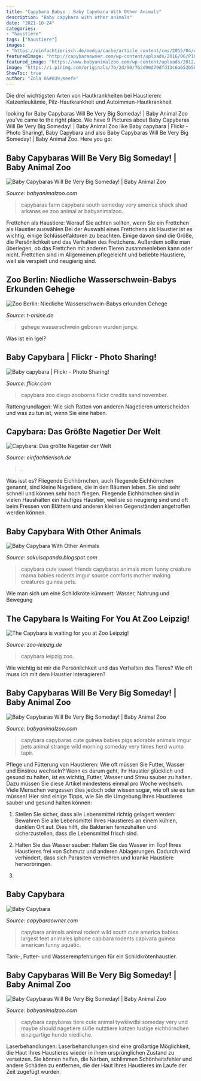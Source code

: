 ```yaml
---
title: "Capybara Babys : Baby Capybara With Other Animals"
description: "Baby capybara with other animals"
date: "2021-10-24"
categories:
- "haustiere"
tags: ["haustiere"]
images:
- "https://einfachtierisch.de/media/cache/article_content/cms/2015/04/capybara-geht-spazieren-shutterstock-Volga.jpg"
featuredImage: "http://capybaraowner.com/wp-content/uploads/2016/06/P10.jpg"
featured_image: "https://www.babyanimalzoo.com/wp-content/uploads/2012/07/baby-capybaras.jpg"
image: "https://i.pinimg.com/originals/7b/2d/90/7b2d90d79dfd13c6a652b56af2a26e74.jpg"
ShowToc: true
author: "Zola O&#039;Keefe"
---
```



Die drei wichtigsten Arten von Hautkrankheiten bei Haustieren: Katzenleukämie, Pilz-Hautkrankheit und Autoimmun-Hautkrankheit

	

		
looking for Baby Capybaras Will Be Very Big Someday! | Baby Animal Zoo you've came to the right place. We have 9 Pictures about Baby Capybaras Will Be Very Big Someday! | Baby Animal Zoo like Baby capybara | Flickr - Photo Sharing!, Baby Capybara and also Baby Capybaras Will Be Very Big Someday! | Baby Animal Zoo. Here you go:
		
    
## Baby Capybaras Will Be Very Big Someday! | Baby Animal Zoo

<img loading=lazy src="https://www.babyanimalzoo.com/wp-content/uploads/2012/07/AR_15_BabyCapysIncludingChloe.jpg" onerror="this.onerror=null;this.src='https://tse2.mm.bing.net/th?id=OIP.G6DCdNBa6lp0lwuZJO_BSgHaEK&amp;pid=15.1';" alt="Baby Capybaras Will Be Very Big Someday! | Baby Animal Zoo">

_Source: babyanimalzoo.com_

>capybaras farm capybara south someday very america shack shad arkanas ee zoo animal ar babyanimalzoo. 

	

Frettchen als Haustiere: Worauf Sie achten sollten, wenn Sie ein Frettchen als Haustier auswählen
Bei der Auswahl eines Frettchens als Haustier ist es wichtig, einige Schlüsselfaktoren zu beachten. Einige davon sind die Größe, die Persönlichkeit und das Verhalten des Frettchens. Außerdem sollte man überlegen, ob das Frettchen mit anderen Tieren zusammenleben kann oder nicht. Frettchen sind im Allgemeinen pflegeleicht und beliebte Haustiere, weil sie verspielt und neugierig sind.

    
## Zoo Berlin: Niedliche Wasserschwein-Babys Erkunden Gehege

<img loading=lazy src="https://bilder.t-online.de/b/89/99/43/42/id_89994342/610/tid_da/drei-wasserschwein-junge-in-ihrem-gehege-im-berliner-zoo-am-19-april-wurden-sie-geboren-.jpg" onerror="this.onerror=null;this.src='https://tse1.mm.bing.net/th?id=OIP.pPagCnkjC0RQxI8PA9aeNwHaEK&amp;pid=15.1';" alt="Zoo Berlin: Niedliche Wasserschwein-Babys erkunden Gehege">

_Source: t-online.de_

>gehege wasserschwein geboren wurden junge. 

	

Was ist ein Igel?

    
## Baby Capybara | Flickr - Photo Sharing!

<img loading=lazy src="http://farm8.staticflickr.com/7028/6427879565_1a2ded1040_z.jpg" onerror="this.onerror=null;this.src='https://tse1.mm.bing.net/th?id=OIP.t6GCRgOx4oG9goxRlbk1nQHaE8&amp;pid=15.1';" alt="Baby capybara | Flickr - Photo Sharing!">

_Source: flickr.com_

>capybara zoo diego zooborns flickr credits sand november. 

	

Rattengrundlagen: Wie sich Ratten von anderen Nagetieren unterscheiden und was zu tun ist, wenn Sie eine haben.

    
## Capybara: Das Größte Nagetier Der Welt

<img loading=lazy src="https://einfachtierisch.de/media/cache/article_content/cms/2015/04/capybara-geht-spazieren-shutterstock-Volga.jpg" onerror="this.onerror=null;this.src='https://tse4.mm.bing.net/th?id=OIP.zEgbfD7ccSgYeLelvA_ErgHaFk&amp;pid=15.1';" alt="Capybara: Das größte Nagetier der Welt">

_Source: einfachtierisch.de_

>. 

	

Was isst es?
Fliegende Eichhörnchen, auch fliegende Eichhörnchen genannt, sind kleine Nagetiere, die in den Bäumen leben. Sie sind sehr schnell und können sehr hoch fliegen. Fliegende Eichhörnchen sind in vielen Haushalten ein häufiges Haustier, weil sie so neugierig sind und oft beim Fressen von Blättern und anderen kleinen Gegenständen angetroffen werden können.

    
## Baby Capybara With Other Animals

<img loading=lazy src="https://i.pinimg.com/originals/7b/2d/90/7b2d90d79dfd13c6a652b56af2a26e74.jpg" onerror="this.onerror=null;this.src='https://tse3.mm.bing.net/th?id=OIP.qcaZ1M3yy-RQKljLbGSKhwHaFj&amp;pid=15.1';" alt="Baby Capybara With Other Animals">

_Source: sakuisapanda.blogspot.com_

>capybara cute sweet friends capybaras animals mom funny creature mama babies rodents imgur source comforts mother making creatures guinea pets. 

	

Wie man sich um eine Schildkröte kümmert: Wasser, Nahrung und Bewegung

    
## The Capybara Is Waiting For You At Zoo Leipzig!

<img loading=lazy src="https://www.zoo-leipzig.de/fileadmin/_processed_/d/4/csm_Capybara_2_42d910608f.jpg" onerror="this.onerror=null;this.src='https://tse3.mm.bing.net/th?id=OIP._TcDP7B6tACcyhqXM3tIMwHaE8&amp;pid=15.1';" alt="The Capybara is waiting for you at Zoo Leipzig!">

_Source: zoo-leipzig.de_

>capybara leipzig zoo. 

	

Wie wichtig ist mir die Persönlichkeit und das Verhalten des Tieres? Wie oft muss ich mit dem Haustier interagieren?

    
## Baby Capybaras Will Be Very Big Someday! | Baby Animal Zoo

<img loading=lazy src="https://www.babyanimalzoo.com/wp-content/uploads/2012/07/baby-capybaras.jpg" onerror="this.onerror=null;this.src='https://tse1.mm.bing.net/th?id=OIP.gu6vnNdXin6Kf4G17rLZbgHaEL&amp;pid=15.1';" alt="Baby Capybaras Will Be Very Big Someday! | Baby Animal Zoo">

_Source: babyanimalzoo.com_

>capybara capybaras cute guinea babies pigs adorable animals imgur pets animal strange wild morning someday very times herd wump tapir. 

	

Pflege und Fütterung von Haustieren: Wie oft müssen Sie Futter, Wasser und Einstreu wechseln?
Wenn es darum geht, Ihr Haustier glücklich und gesund zu halten, ist es wichtig, Futter, Wasser und Streu sauber zu halten. Dazu müssen Sie diese Artikel mindestens einmal pro Woche wechseln. Viele Menschen vergessen dies jedoch oder wissen sogar, wie oft sie es tun müssen! Hier sind einige Tipps, wie Sie die Umgebung Ihres Haustieres sauber und gesund halten können:
1. Stellen Sie sicher, dass alle Lebensmittel richtig gelagert werden: Bewahren Sie alle Lebensmittel Ihres Haustieres an einem kühlen, dunklen Ort auf. Dies hilft, die Bakterien fernzuhalten und sicherzustellen, dass die Lebensmittel frisch sind.

2. Halten Sie das Wasser sauber: Halten Sie das Wasser im Topf Ihres Haustieres frei von Schmutz und anderen Ablagerungen. Dadurch wird verhindert, dass sich Parasiten vermehren und kranke Haustiere hervorbringen.

3.

    
## Baby Capybara

<img loading=lazy src="http://capybaraowner.com/wp-content/uploads/2016/06/P10.jpg" onerror="this.onerror=null;this.src='https://tse2.mm.bing.net/th?id=OIP.E-de7GGGZd_yL5tqd7mD-gHaNJ&amp;pid=15.1';" alt="Baby Capybara">

_Source: capybaraowner.com_

>capybara animals animal rodent wild south cute america babies largest feet animales iphone capibara rodents capivara guinea american funny aquatic. 

	

Tank-, Futter- und Wasserempfehlungen für ein Schildkrötenhaustier.

    
## Baby Capybaras Will Be Very Big Someday! | Baby Animal Zoo

<img loading=lazy src="https://www.babyanimalzoo.com/wp-content/uploads/2012/07/capybara-baby1.jpg" onerror="this.onerror=null;this.src='https://tse3.mm.bing.net/th?id=OIP.sraP4VyiAV_JxnE8tEpCrQHaGO&amp;pid=15.1';" alt="Baby Capybaras Will Be Very Big Someday! | Baby Animal Zoo">

_Source: babyanimalzoo.com_

>capybara capybaras tiere cute animal tywkiwdbi someday very und maybe should nagetiere süße nutztiere katzen lustige eichhörnchen einzigartige hunde niedliche. 

	

Laserbehandlungen:
Laserbehandlungen sind eine großartige Möglichkeit, die Haut Ihres Haustieres wieder in ihren ursprünglichen Zustand zu versetzen. Sie können helfen, die Narben, schlimmen Schönheitsfehler und andere Schäden zu entfernen, die der Haut Ihres Haustieres im Laufe der Zeit zugefügt wurden.

